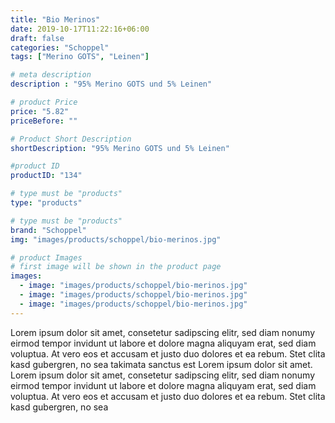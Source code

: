 ```yaml
---
title: "Bio Merinos"
date: 2019-10-17T11:22:16+06:00
draft: false
categories: "Schoppel"
tags: ["Merino GOTS", "Leinen"]

# meta description
description : "95% Merino GOTS und 5% Leinen"

# product Price
price: "5.82"
priceBefore: ""

# Product Short Description
shortDescription: "95% Merino GOTS und 5% Leinen"

#product ID
productID: "134"

# type must be "products"
type: "products"

# type must be "products"
brand: "Schoppel"
img: "images/products/schoppel/bio-merinos.jpg"   

# product Images
# first image will be shown in the product page
images:
  - image: "images/products/schoppel/bio-merinos.jpg"
  - image: "images/products/schoppel/bio-merinos.jpg"
  - image: "images/products/schoppel/bio-merinos.jpg"
---
```


Lorem ipsum dolor sit amet, consetetur sadipscing elitr, sed diam nonumy eirmod tempor invidunt ut labore et dolore magna aliquyam erat, sed diam voluptua. At vero eos et accusam et justo duo dolores et ea rebum. Stet clita kasd gubergren, no sea takimata sanctus est Lorem ipsum dolor sit amet. Lorem ipsum dolor sit amet, consetetur sadipscing elitr, sed diam nonumy eirmod tempor invidunt ut labore et dolore magna aliquyam erat, sed diam voluptua. At vero eos et accusam et justo duo dolores et ea rebum. Stet clita kasd gubergren, no sea 
